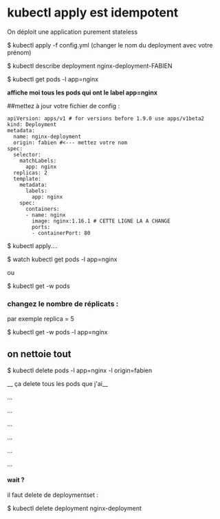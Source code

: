 # kubectl apply est idempotent

On déploit une application purement stateless

$ kubectl apply -f config.yml (changer le nom du deployment avec votre prénom)

 $ kubectl describe deployment nginx-deployment-FABIEN
 
 
$  kubectl get pods -l app=nginx
 
 __affiche moi tous les pods qui ont le label app=nginx__
 
 
 ##mettez à jour votre fichier de config : 
 
    apiVersion: apps/v1 # for versions before 1.9.0 use apps/v1beta2
    kind: Deployment
    metadata:
      name: nginx-deployment
      origin: fabien #<--- mettez votre nom
    spec:
      selector:
        matchLabels:
          app: nginx
      replicas: 2
      template:
        metadata:
          labels:
            app: nginx
        spec:
          containers:
          - name: nginx
            image: nginx:1.16.1 # CETTE LIGNE LA A CHANGE
            ports:
            - containerPort: 80

 $ kubectl apply....
 
 $ watch kubectl get pods -l app=nginx
 
 ou 
 
 $ kubectl get -w pods
 
 
 ### changez le nombre de réplicats :
 
 
 par exemple replica = 5
 
 $  kubectl get -w pods -l app=nginx
 
 ## on nettoie tout 
 
 
 $ kubectl delete pods -l app=nginx -l origin=fabien
 
 __ ça delete tous les pods que j'ai__
 
 
...


...


...


...


...

...

#### wait ?


il faut delete de deploymentset : 

$ kubectl delete deployment nginx-deployment
 
 
 
